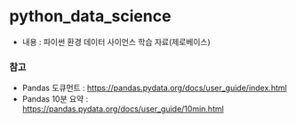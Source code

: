 # python_data_science
- 내용 : 파이썬 환경 데이터 사이언스 학습 자료(제로베이스)

### 참고 
- Pandas 도큐먼트 : https://pandas.pydata.org/docs/user_guide/index.html
- Pandas 10분 요약 : https://pandas.pydata.org/docs/user_guide/10min.html
